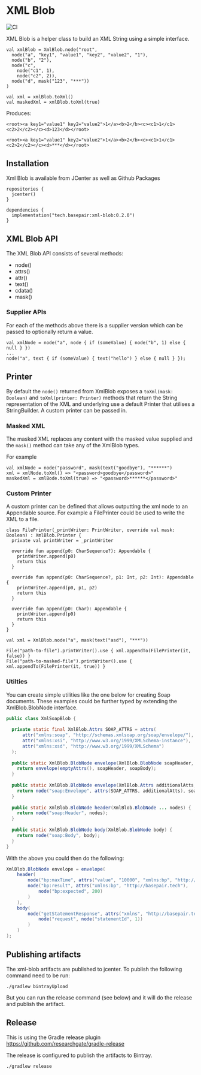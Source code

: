 # XML Blob

![CI](https://github.com/basepair-tech/xml-blob/workflows/CI/badge.svg?branch=master)

XML Blob is a helper class to build an XML String using a simple interface.

```
val xmlBlob = XmlBlob.node("root",
  node("a", "key1", "value1", "key2", "value2", "1"),
  node("b", "2"),
  node("c",
    node("c1", 1),
    node("c2", 2)),
  node("d", mask("123", "***"))
)

val xml = xmlBlob.toXml() 
val maskedXml = xmlBlob.toXml(true)

```

Produces:
```
<root><a key1="value1" key2="value2">1</a><b>2</b><c><c1>1</c1><c2>2</c2></c><d>123</d></root>

<root><a key1="value1" key2="value2">1</a><b>2</b><c><c1>1</c1><c2>2</c2></c><d>***</d></root>
```

## Installation

Xml Blob is available from JCenter as well as Github Packages 
```
repositories {
  jcenter()
}

dependencies {
  implementation("tech.basepair:xml-blob:0.2.0")
}
```

## XML Blob API
The XML Blob API consists of several methods:

* node() 
* attrs()
* attr()
* text()
* cdata()
* mask()

### Supplier APIs
For each of the methods above there is a supplier version which can be passed to optionally return a value.

```
val xmlNode = node("a", node { if (someValue) { node("b", 1) else { null } })
...
node("a", text { if (someValue) { text("hello") } else { null } });
```

## Printer

By default the `node()` returned from XmlBlob exposes a `toXml(mask: Boolean)` and `toXml(printer: Printer)` methods that return the String 
representation of the XML and underlying use a default Printer that utilises a StringBuilder.
A custom printer can be passed in.

### Masked XML
The masked XML replaces any content with the masked value supplied and the `mask()` method can take any of the XmlBlob types.

For example
```
val xmlNode = node("password", mask(text("goodbye"), "******")
xml = xmlNode.toXml() => "<password>goodbye</password>"
maskedXml = xmlBode.toXml(true) => "<password>******</password>"
```

### Custom Printer
A custom printer can be defined that allows outputting the xml node to an Appendable source.
For example a FilePrinter could be used to write the XML to a file.

```
class FilePrinter(_printWriter: PrintWriter, override val mask: Boolean) : XmlBlob.Printer {
  private val printWriter = _printWriter

  override fun append(p0: CharSequence?): Appendable {
    printWriter.append(p0)
    return this
  }

  override fun append(p0: CharSequence?, p1: Int, p2: Int): Appendable {
    printWriter.append(p0, p1, p2)
    return this
  }

  override fun append(p0: Char): Appendable {
    printWriter.append(p0)
    return this
  }
}

val xml = XmlBlob.node("a", mask(text("asd"), "***"))

File("path-to-file").printWriter().use { xml.appendTo(FilePrinter(it, false)) }
File("path-to-masked-file").printWriter().use { xml.appendTo(FilePrinter(it, true)) }

```

### Utilties
You can create simple utilities like the one below for creating Soap documents.
These examples could be further typed by extending the XmlBlob.BlobNode interface.

```java
public class XmlSoapBlob {
  
  private static final XmlBlob.Attrs SOAP_ATTRS = attrs(
      attr("xmlns:soap", "http://schemas.xmlsoap.org/soap/envelope/"),
      attr("xmlns:xsi", "http://www.w3.org/1999/XMLSchema-instance"),
      attr("xmlns:xsd", "http://www.w3.org/1999/XMLSchema")
  );
    
  public static XmlBlob.BlobNode envelope(XmlBlob.BlobNode soapHeader, XmlBlob.BlobNode soapBody) {
    return envelope(emptyAttrs(), soapHeader, soapBody);
  }
  
  public static XmlBlob.BlobNode envelope(XmlBlob.Attrs additionalAtts, XmlBlob.BlobNode soapHeader, XmlBlob.BlobNode soapBody) {
    return node("soap:Envelope", attrs(SOAP_ATTRS, additionalAtts), soapHeader, soapBody);
  }
  
  public static XmlBlob.BlobNode header(XmlBlob.BlobNode ... nodes) {
    return node("soap:Header", nodes);
  }
  
  public static XmlBlob.BlobNode body(XmlBlob.BlobNode body) {
    return node("soap:Body", body);
  }
}
```
With the above you could then do the following:
```java
XmlBlob.BlobNode envelope = envelope(
    header(
        node("bp:maxTime", attrs("value", "10000", "xmlns:bp", "http://basepair.tech")),
        node("bp:result", attrs("xmlns:bp", "http://basepair.tech"),
            node("bp:expected", 200)
        )
    ),
    body(
        node("getStatementResponse", attrs("xmlns", "http://basepair.tech/apis/example"),
            node("request", node("statementId", 1))
        )
    )
);
```

## Publishing artifacts

The xml-blob artifacts are published to jcenter.
To publish the following command need to be run:
```
./gradlew bintrayUpload
```

But you can run the release command (see below) and it will do the release and publish the artifact.

## Release

This is using the Gradle release plugin https://github.com/researchgate/gradle-release

The release is configured to publish the artifacts to Bintray.

```
./gradlew release
```
